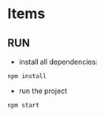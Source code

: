 # Items

## RUN
- install all dependencies:
```
npm install
```

- run the project
```
npm start
```
